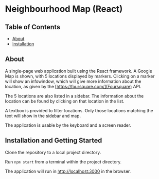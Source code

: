# Neighbourhood Map (React)

## Table of Contents

* [About](#About)
* [Installation](#Installation-and-Getting-Started)

## About

A single-page web application built using the React framework. A Google Map is shown, with 5 locations displayed by markers. Clicking on a marker will show an infowindow, which will give more information about the location, as given by the [https://foursquare.com/](Foursquare) API.

The 5 locations are also listed in a sidebar. The information about the location can be found by clicking on that location in the list.

A textbox is provided to filter locations. Only those locations matching the text will show in the sidebar and map.

The application is usable by the keyboard and a screen reader.

## Installation and Getting Started

Clone the repository to a local project directory.

Run <code>npm start</code> from a terminal within the project directory.

The application will run in [http://localhost:3000](http://localhost:3000) in the browser.
